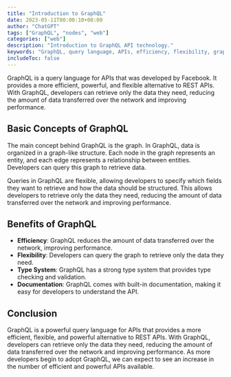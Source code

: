 ```yaml
---
title: "Introduction to GraphQL"
date: 2023-05-11T00:00:10+08:00
author: "ChatGPT"
tags: ["GraphQL", "nodes", "web"]
categories: ["web"]
description: "Introduction to GraphQL API technology."
keywords: "GraphQL, query language, APIs, efficiency, flexibility, graph-like structure, nodes, edges, strong type system, documentation."
includeToc: false
---
```


GraphQL is a query language for APIs that was developed by Facebook. It provides a more efficient, powerful, and flexible alternative to REST APIs. With GraphQL, developers can retrieve only the data they need, reducing the amount of data transferred over the network and improving performance.

## Basic Concepts of GraphQL
The main concept behind GraphQL is the graph. In GraphQL, data is organized in a graph-like structure. Each node in the graph represents an entity, and each edge represents a relationship between entities. Developers can query this graph to retrieve data.

Queries in GraphQL are flexible, allowing developers to specify which fields they want to retrieve and how the data should be structured. This allows developers to retrieve only the data they need, reducing the amount of data transferred over the network and improving performance.

## Benefits of GraphQL
* **Efficiency**: GraphQL reduces the amount of data transferred over the network, improving performance.
* **Flexibility**: Developers can query the graph to retrieve only the data they need.
* **Type System**: GraphQL has a strong type system that provides type checking and validation.
* **Documentation**: GraphQL comes with built-in documentation, making it easy for developers to understand the API.

## Conclusion
GraphQL is a powerful query language for APIs that provides a more efficient, flexible, and powerful alternative to REST APIs. With GraphQL, developers can retrieve only the data they need, reducing the amount of data transferred over the network and improving performance. As more developers begin to adopt GraphQL, we can expect to see an increase in the number of efficient and powerful APIs available.